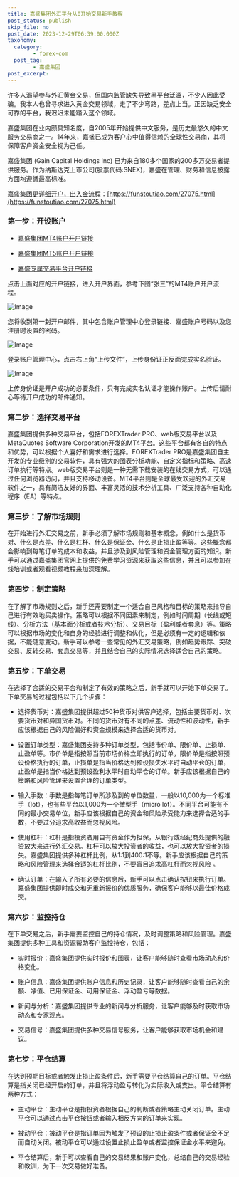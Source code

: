 ```yaml
---
title: 嘉盛集团外汇平台从0开始交易新手教程
post_status: publish
skip_file: no
post_date: 2023-12-29T06:39:00.000Z
taxonomy:
  category:
        - forex-com
  post_tag:
        - 嘉盛集团
post_excerpt: 
---
```

许多人渴望参与外汇黄金交易，但国内监管缺失导致黑平台泛滥，不少人因此受骗。我本人也曾寻求进入黄金交易领域，走了不少弯路，差点上当。正因缺乏安全可靠的平台，我迟迟未能踏入这个领域。

嘉盛集团在业内颇具知名度，自2005年开始提供中文服务，是历史最悠久的中文服务交易商之一。14年来，嘉盛已成为客户心中值得信赖的全球性交易商，其将保障客户资金安全视为己任。

嘉盛集团 (Gain Capital Holdings Inc) 已为来自180多个国家的200多万交易者提供服务。作为纳斯达克上市公司(股票代码:SNEX)，嘉盛在管理、财务和信息披露方面均遵循最高标准。

[嘉盛集团更详细开户，出入金流程](https://funstoutiao.com/27075.html)：[https://funstoutiao.com/27075.html](https://funstoutiao.com/27075.html)

### 第一步：开设账户

* [嘉盛集团MT4账户开户链接](https://s.ssgg.net/jsmt4)

* [嘉盛集团MT5账户开户链接](https://s.ssgg.net/jsmt5)

* [嘉盛专属交易平台开户链接](https://s.ssgg.net/js)

点击上面对应的开户链接，进入开户界面，参考下图“张三”的MT4账户开户流程。

![Image](https://prod-files-secure.s3.us-west-2.amazonaws.com/39ed1227-6d7d-4570-be36-9ccd4a2c4241/7a167aea-686b-400d-af59-4e18eb607a40/640.png?X-Amz-Algorithm=AWS4-HMAC-SHA256&X-Amz-Content-Sha256=UNSIGNED-PAYLOAD&X-Amz-Credential=ASIAZI2LB466SSO6XKPM%2F20251020%2Fus-west-2%2Fs3%2Faws4_request&X-Amz-Date=20251020T161310Z&X-Amz-Expires=3600&X-Amz-Security-Token=IQoJb3JpZ2luX2VjEEgaCXVzLXdlc3QtMiJGMEQCIFFdVVgHz%2BAAGFlswwaIUsldoi%2BH4Dh1ZL2kv88Nt73eAiA%2BsEWs2UamHxRDNsMlzdJtL5LwQQzUhB%2B4n0v1VcVRISqIBAjx%2F%2F%2F%2F%2F%2F%2F%2F%2F%2F8BEAAaDDYzNzQyMzE4MzgwNSIMLuhY7WbUUH4kJOLIKtwDSKaboGrN9E4BrCom1HemImNmk%2BtJlrnKKUqeI%2FWchU%2BdroUo4E6rDm7wZtibd2Xw7ViOlGc29iAQrtLBIWEIoas6M5SNGNLNk2Z4%2BYOZiX8XTl7FKtu1Pxf35238s8fS9bEZX5gf77UDvlTXqOBuRx4%2FYRujZCoiifve05%2B2XUnPnQ3PkSbKYus34yFkuDp4MZY4uLfVw6B3Y18WMwEeo8GRwKCfAP0nGzGeA6MwDnJwJDyy8%2Fg6nm8SAuKqV8wj3oAjnerLdJIi9d%2BabrZgSSWS46fQce7ayApMPfRxkZk9i0V80TJHGpjYf2ltDPvU7qmwCP05NTmo3mRREWjktVKGPOFAEoJ9joU%2Bpia5bPXB5lSXKj4HavZLTexzTrVQPQ1La8btL6kJZvZR29PSzDKPAyC0MyxaBJcOcn0hfjFPIjKKgWmF00ciwRqEf4YyWLdM6ZL4zyM1rqqI6IjGuU3gu%2BeREvmg%2FtNllwelNc6i1AVCDPM%2FMxmLMiVnHX53VMq3uszZpBO9Ygs%2BgcQoGXwVbcDXlRpQ5nLh35fgVegjKAJaoek35Zth%2FUzIT5B46L%2Bd0fxjCYOqV6dRFUxzUoc7vLS2%2FQJtVIRpjyEkzaU24iYc72AjRounoIAw0LbZxwY6pgEea9p8uthbcIcWy5KEAAhRPRYaKQbxol6xxtmCe70RSKP946ZVIGysoF1n%2BNGbWcvE2uu%2FQ4UZqviGm%2B9MOhe6DiiWjr7aYUTl6k8YJsoqGcLeprZh5yG3%2BQATqZDxi8ma%2BtymPrGl5xwOkSLX8swxKYS16OhbK3tTin%2F35EApb5CsS5N37h4ht8SGi75r2FYj5SBVQaTmlWEhufNJOR7uodq3fMkT&X-Amz-Signature=36f984a027e00086307dd6379a5615d666058955884150730603d6720575fffb&X-Amz-SignedHeaders=host&x-amz-checksum-mode=ENABLED&x-id=GetObject)

您将收到第一封开户邮件，其中包含账户管理中心登录链接、嘉盛账户号码以及您注册时设置的密码。

![Image](https://prod-files-secure.s3.us-west-2.amazonaws.com/39ed1227-6d7d-4570-be36-9ccd4a2c4241/eaa1c6b3-2877-4284-a0e1-530e222c27fb/image.png?X-Amz-Algorithm=AWS4-HMAC-SHA256&X-Amz-Content-Sha256=UNSIGNED-PAYLOAD&X-Amz-Credential=ASIAZI2LB466SSO6XKPM%2F20251020%2Fus-west-2%2Fs3%2Faws4_request&X-Amz-Date=20251020T161310Z&X-Amz-Expires=3600&X-Amz-Security-Token=IQoJb3JpZ2luX2VjEEgaCXVzLXdlc3QtMiJGMEQCIFFdVVgHz%2BAAGFlswwaIUsldoi%2BH4Dh1ZL2kv88Nt73eAiA%2BsEWs2UamHxRDNsMlzdJtL5LwQQzUhB%2B4n0v1VcVRISqIBAjx%2F%2F%2F%2F%2F%2F%2F%2F%2F%2F8BEAAaDDYzNzQyMzE4MzgwNSIMLuhY7WbUUH4kJOLIKtwDSKaboGrN9E4BrCom1HemImNmk%2BtJlrnKKUqeI%2FWchU%2BdroUo4E6rDm7wZtibd2Xw7ViOlGc29iAQrtLBIWEIoas6M5SNGNLNk2Z4%2BYOZiX8XTl7FKtu1Pxf35238s8fS9bEZX5gf77UDvlTXqOBuRx4%2FYRujZCoiifve05%2B2XUnPnQ3PkSbKYus34yFkuDp4MZY4uLfVw6B3Y18WMwEeo8GRwKCfAP0nGzGeA6MwDnJwJDyy8%2Fg6nm8SAuKqV8wj3oAjnerLdJIi9d%2BabrZgSSWS46fQce7ayApMPfRxkZk9i0V80TJHGpjYf2ltDPvU7qmwCP05NTmo3mRREWjktVKGPOFAEoJ9joU%2Bpia5bPXB5lSXKj4HavZLTexzTrVQPQ1La8btL6kJZvZR29PSzDKPAyC0MyxaBJcOcn0hfjFPIjKKgWmF00ciwRqEf4YyWLdM6ZL4zyM1rqqI6IjGuU3gu%2BeREvmg%2FtNllwelNc6i1AVCDPM%2FMxmLMiVnHX53VMq3uszZpBO9Ygs%2BgcQoGXwVbcDXlRpQ5nLh35fgVegjKAJaoek35Zth%2FUzIT5B46L%2Bd0fxjCYOqV6dRFUxzUoc7vLS2%2FQJtVIRpjyEkzaU24iYc72AjRounoIAw0LbZxwY6pgEea9p8uthbcIcWy5KEAAhRPRYaKQbxol6xxtmCe70RSKP946ZVIGysoF1n%2BNGbWcvE2uu%2FQ4UZqviGm%2B9MOhe6DiiWjr7aYUTl6k8YJsoqGcLeprZh5yG3%2BQATqZDxi8ma%2BtymPrGl5xwOkSLX8swxKYS16OhbK3tTin%2F35EApb5CsS5N37h4ht8SGi75r2FYj5SBVQaTmlWEhufNJOR7uodq3fMkT&X-Amz-Signature=ffcd2be27b4ed193642dba3e00c2554aaf595a080494f399a222380426e36525&X-Amz-SignedHeaders=host&x-amz-checksum-mode=ENABLED&x-id=GetObject)

登录账户管理中心，点击右上角“上传文件”，上传身份证正反面完成实名验证。

![Image](https://prod-files-secure.s3.us-west-2.amazonaws.com/39ed1227-6d7d-4570-be36-9ccd4a2c4241/54090639-09fc-46b4-a135-e0289f707147/image.png?X-Amz-Algorithm=AWS4-HMAC-SHA256&X-Amz-Content-Sha256=UNSIGNED-PAYLOAD&X-Amz-Credential=ASIAZI2LB466SSO6XKPM%2F20251020%2Fus-west-2%2Fs3%2Faws4_request&X-Amz-Date=20251020T161310Z&X-Amz-Expires=3600&X-Amz-Security-Token=IQoJb3JpZ2luX2VjEEgaCXVzLXdlc3QtMiJGMEQCIFFdVVgHz%2BAAGFlswwaIUsldoi%2BH4Dh1ZL2kv88Nt73eAiA%2BsEWs2UamHxRDNsMlzdJtL5LwQQzUhB%2B4n0v1VcVRISqIBAjx%2F%2F%2F%2F%2F%2F%2F%2F%2F%2F8BEAAaDDYzNzQyMzE4MzgwNSIMLuhY7WbUUH4kJOLIKtwDSKaboGrN9E4BrCom1HemImNmk%2BtJlrnKKUqeI%2FWchU%2BdroUo4E6rDm7wZtibd2Xw7ViOlGc29iAQrtLBIWEIoas6M5SNGNLNk2Z4%2BYOZiX8XTl7FKtu1Pxf35238s8fS9bEZX5gf77UDvlTXqOBuRx4%2FYRujZCoiifve05%2B2XUnPnQ3PkSbKYus34yFkuDp4MZY4uLfVw6B3Y18WMwEeo8GRwKCfAP0nGzGeA6MwDnJwJDyy8%2Fg6nm8SAuKqV8wj3oAjnerLdJIi9d%2BabrZgSSWS46fQce7ayApMPfRxkZk9i0V80TJHGpjYf2ltDPvU7qmwCP05NTmo3mRREWjktVKGPOFAEoJ9joU%2Bpia5bPXB5lSXKj4HavZLTexzTrVQPQ1La8btL6kJZvZR29PSzDKPAyC0MyxaBJcOcn0hfjFPIjKKgWmF00ciwRqEf4YyWLdM6ZL4zyM1rqqI6IjGuU3gu%2BeREvmg%2FtNllwelNc6i1AVCDPM%2FMxmLMiVnHX53VMq3uszZpBO9Ygs%2BgcQoGXwVbcDXlRpQ5nLh35fgVegjKAJaoek35Zth%2FUzIT5B46L%2Bd0fxjCYOqV6dRFUxzUoc7vLS2%2FQJtVIRpjyEkzaU24iYc72AjRounoIAw0LbZxwY6pgEea9p8uthbcIcWy5KEAAhRPRYaKQbxol6xxtmCe70RSKP946ZVIGysoF1n%2BNGbWcvE2uu%2FQ4UZqviGm%2B9MOhe6DiiWjr7aYUTl6k8YJsoqGcLeprZh5yG3%2BQATqZDxi8ma%2BtymPrGl5xwOkSLX8swxKYS16OhbK3tTin%2F35EApb5CsS5N37h4ht8SGi75r2FYj5SBVQaTmlWEhufNJOR7uodq3fMkT&X-Amz-Signature=c51dcb58dc4819569a8e30ccd1080f9ba24ae1152e4cd6f7aca358204b154d28&X-Amz-SignedHeaders=host&x-amz-checksum-mode=ENABLED&x-id=GetObject)

上传身份证是开户成功的必要条件，只有完成实名认证才能操作账户。上传后请耐心等待开户成功的邮件通知。

### 第二步：选择交易平台

嘉盛集团提供多种交易平台，包括FOREXTrader PRO、web版交易平台以及MetaQuotes Software Corporation开发的MT4平台。这些平台都有各自的特点和优势，可以根据个人喜好和需求进行选择。FOREXTrader PRO是嘉盛集团自主开发的专业级别的交易软件，具有强大的图表分析功能、自定义指标和策略、高速订单执行等特点。web版交易平台则是一种无需下载安装的在线交易方式，可以通过任何浏览器访问，并且支持移动设备。MT4平台则是全球最受欢迎的外汇交易软件之一，具有简洁友好的界面、丰富灵活的技术分析工具、广泛支持各种自动化程序（EA）等特点。

### 第三步：了解市场规则

在开始进行外汇交易之前，新手必须了解市场规则和基本概念，例如什么是货币对、什么是点差、什么是杠杆、什么是保证金、什么是止损止盈等等。这些概念都会影响到每笔订单的成本和收益，并且涉及到风险管理和资金管理方面的知识。新手可以通过嘉盛集团官网上提供的免费学习资源来获取这些信息，并且可以参加在线培训或者观看视频教程来加深理解。

### 第四步：制定策略

在了解了市场规则之后，新手还需要制定一个适合自己风格和目标的策略来指导自己进行有效地买卖操作。策略可以根据不同因素来制定，例如时间周期（长线或短线）、分析方法（基本面分析或者技术分析）、交易目标（盈利或者套息）等。策略可以根据市场的变化和自身的经验进行调整和优化，但是必须有一定的逻辑和依据，不能随意变动。新手可以参考一些常见的外汇交易策略，例如趋势跟踪、突破交易、反转交易、套息交易等，并且结合自己的实际情况选择适合自己的策略。

### 第五步：下单交易

在选择了合适的交易平台和制定了有效的策略之后，新手就可以开始下单交易了。下单交易的过程包括以下几个步骤：

* 选择货币对：嘉盛集团提供超过50种货币对供客户选择，包括主要货币对、次要货币对和异国货币对。不同的货币对有不同的点差、流动性和波动性，新手应该根据自己的风险偏好和资金规模来选择合适的货币对。

* 设置订单类型：嘉盛集团支持多种订单类型，包括市价单、限价单、止损单、止盈单等。市价单是指按照当前市场价格立即执行的订单，限价单是指按照预设价格执行的订单，止损单是指当价格达到预设损失水平时自动平仓的订单，止盈单是指当价格达到预设盈利水平时自动平仓的订单。新手应该根据自己的策略和风险管理来设置合理的订单类型。

* 输入手数：手数是指每笔订单所涉及到的单位数量，一般以10,000为一个标准手（lot），也有些平台以1,000为一个微型手（micro lot）。不同平台可能有不同的最小交易单位，新手应该根据自己的资金和风险承受能力来选择合适的手数，不要过分追求高收益而忽视风险。

* 使用杠杆：杠杆是指投资者用自有资金作为担保，从银行或经纪商处提供的融资放大来进行外汇交易。杠杆可以放大投资者的收益，也可以放大投资者的损失。嘉盛集团提供多种杠杆比例，从1:1到400:1不等。新手应该根据自己的策略和风险管理来选择合适的杠杆比例，不要盲目追求高杠杆而忽视风险 。

* 确认订单：在输入了所有必要的信息后，新手可以点击确认按钮来执行订单。嘉盛集团提供即时成交和无重新报价的优质服务，确保客户能够以最佳价格成交。

### 第六步：监控持仓

在下单交易之后，新手需要监控自己的持仓情况，及时调整策略和风险管理。嘉盛集团提供多种工具和资源帮助客户监控持仓，包括：

* 实时报价：嘉盛集团提供实时报价和图表，让客户能够随时查看市场动态和价格变化。

* 账户信息：嘉盛集团提供账户信息和历史记录，让客户能够随时查看自己的余额、净值、已用保证金、可用保证金、浮动盈亏等数据。

* 新闻与分析：嘉盛集团提供专业的新闻与分析服务，让客户能够及时获取市场动态和专家观点。

* 交易信号：嘉盛集团提供多种交易信号服务，让客户能够获取市场机会和建议。

### 第七步：平仓结算

在达到预期目标或者触发止损止盈条件后，新手需要平仓结算自己的订单。平仓结算是指关闭已经开启的订单，并且将浮动盈亏转化为实际收入或支出。平仓结算有两种方式：

* 主动平仓：主动平仓是指投资者根据自己的判断或者策略主动关闭订单。主动平仓可以通过点击平仓按钮或者输入相反方向的订单来实现。

* 被动平仓：被动平仓是指订单因为触发了预设的止损止盈条件或者保证金不足而自动关闭。被动平仓可以通过设置止损止盈单或者监控保证金水平来避免。

* 平仓结算后，新手可以查看自己的交易结果和账户变化，总结自己的交易经验和教训，为下一次交易做好准备。